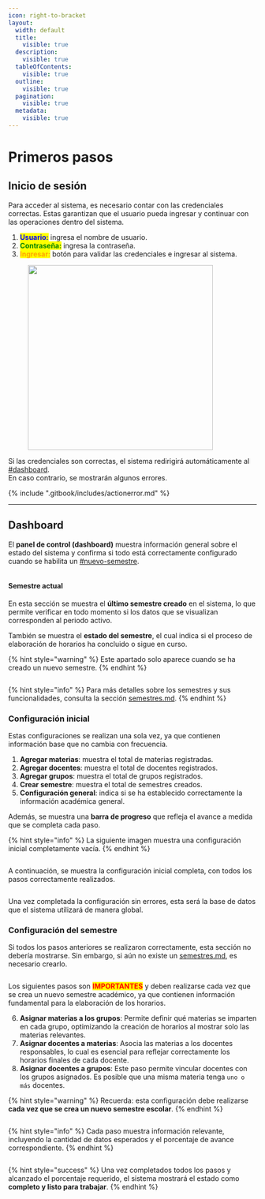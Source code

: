 ```yaml
---
icon: right-to-bracket
layout:
  width: default
  title:
    visible: true
  description:
    visible: true
  tableOfContents:
    visible: true
  outline:
    visible: true
  pagination:
    visible: true
  metadata:
    visible: true
---
```


# Primeros pasos

## Inicio de sesión

Para acceder al sistema, es necesario contar con las credenciales correctas. Estas garantizan que el usuario pueda ingresar y continuar con las operaciones dentro del sistema.

1. <mark style="color:blue;">**Usuario:**</mark> ingresa el nombre de usuario.
2. <mark style="color:green;">**Contraseña:**</mark> ingresa la contraseña.
3. <mark style="color:orange;">**Ingresar:**</mark> botón para validar las credenciales e ingresar al sistema.

<figure><img src=".gitbook/assets/pm_login.avif" alt="" width="375"><figcaption></figcaption></figure>

Si las credenciales son correctas, el sistema redirigirá automáticamente al [#dashboard](comenzar-interaccion.md#dashboard "mention").\
En caso contrario, se mostrarán algunos errores.

{% include ".gitbook/includes/actionerror.md" %}

***

## Dashboard

El **panel de control (dashboard)** muestra información general sobre el estado del sistema y confirma si todo está correctamente configurado cuando se habilita un [#nuevo-semestre](recursos-academica/semestres.md#nuevo-semestre "mention").

<figure><img src=".gitbook/assets/pm_dashboard.avif" alt=""><figcaption></figcaption></figure>

#### Semestre actual

En esta sección se muestra el **último semestre creado** en el sistema, lo que permite verificar en todo momento si los datos que se visualizan corresponden al periodo activo.

También se muestra el **estado del semestre**, el cual indica si el proceso de elaboración de horarios ha concluido o sigue en curso.

{% hint style="warning" %}
Este apartado solo aparece cuando se ha creado un nuevo semestre.
{% endhint %}

<figure><img src=".gitbook/assets/pm_dashboard_sm.avif" alt=""><figcaption></figcaption></figure>

{% hint style="info" %}
Para más detalles sobre los semestres y sus funcionalidades, consulta la sección [semestres.md](recursos-academica/semestres.md "mention").
{% endhint %}

### Configuración inicial

Estas configuraciones se realizan una sola vez, ya que contienen información base que no cambia con frecuencia.

1. **Agregar materias**: muestra el total de materias registradas.
2. **Agregar docentes**: muestra el total de docentes registrados.
3. **Agregar grupos**: muestra el total de grupos registrados.
4. **Crear semestre**: muestra el total de semestres creados.
5. **Configuración general**: indica si se ha establecido correctamente la información académica general.

Además, se muestra una **barra de progreso** que refleja el avance a medida que se completa cada paso.

{% hint style="info" %}
La siguiente imagen muestra una configuración inicial completamente vacía.
{% endhint %}

<figure><img src=".gitbook/assets/pm_dashboard_ci.avif" alt=""><figcaption></figcaption></figure>

A continuación, se muestra la configuración inicial completa, con todos los pasos correctamente realizados.

<figure><img src=".gitbook/assets/pm_dashboard_ci_finish.avif" alt=""><figcaption></figcaption></figure>

Una vez completada la configuración sin errores, esta será la base de datos que el sistema utilizará de manera global.

### Configuración del semestre

Si todos los pasos anteriores se realizaron correctamente, esta sección no debería mostrarse. Sin embargo, si aún no existe un [semestres.md](recursos-academica/semestres.md "mention"), es necesario crearlo.

<figure><img src=".gitbook/assets/pm_dashboard_empty.avif" alt=""><figcaption></figcaption></figure>

Los siguientes pasos son <mark style="color:red;">**IMPORTANTES**</mark> y deben realizarse cada vez que se crea un nuevo semestre académico, ya que contienen información fundamental para la elaboración de los horarios.

6. **Asignar materias a los grupos**: Permite definir qué materias se imparten en cada grupo, optimizando la creación de horarios al mostrar solo las materias relevantes.
7. **Asignar docentes a materias**: Asocia las materias a los docentes responsables, lo cual es esencial para reflejar correctamente los horarios finales de cada docente.
8. **Asignar docentes a grupos**: Este paso permite vincular docentes con los grupos asignados. Es posible que una misma materia tenga `uno o más` docentes.

{% hint style="warning" %}
Recuerda: esta configuración debe realizarse **cada vez que se crea un nuevo semestre escolar**.
{% endhint %}

<figure><img src=".gitbook/assets/pm_dashboard_cs_null.avif" alt=""><figcaption></figcaption></figure>

{% hint style="info" %}
Cada paso muestra información relevante, incluyendo la cantidad de datos esperados y el porcentaje de avance correspondiente.
{% endhint %}

<figure><img src=".gitbook/assets/pm_dashboard_cs_finish.avif" alt=""><figcaption></figcaption></figure>

{% hint style="success" %}
Una vez completados todos los pasos y alcanzado el porcentaje requerido, el sistema mostrará el estado como **completo y listo para trabajar**.
{% endhint %}
